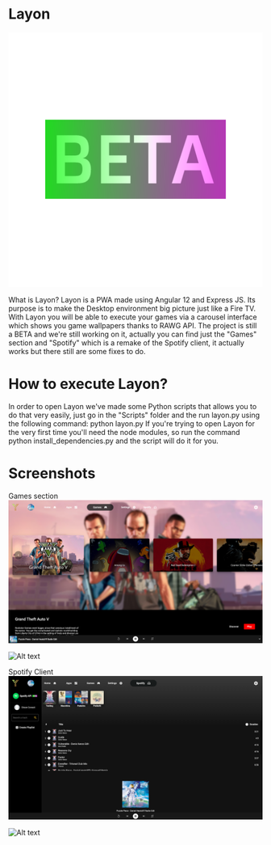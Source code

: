 # Layon
![Alt text](https://github.com/jasoc/layon/blob/main/src/client/src/assets/png/beta.png?raw=true)

What is Layon? Layon is a PWA made using Angular 12 and Express JS. Its purpose is to make the Desktop environment big picture just like a Fire TV. With Layon you will be able to execute your games via a carousel interface which shows you game wallpapers thanks to RAWG API. The project is still a BETA and we're still working on it, actually you can find just the "Games" section and "Spotify" which is a remake of the Spotify client, it actually works but there still are some fixes to do.

# How to execute Layon?
In order to open Layon we've made some Python scripts that allows you to do that very easily, just go in the "Scripts" folder and the run layon.py using the following command:
python layon.py
If you're trying to open Layon for the very first time you'll need the node modules, so run the command python install_dependencies.py and the script will do it for you.

# Screenshots
Games section
![Alt text](https://github.com/jasoc/layon/blob/main/screenshots/Layon-games.PNG?raw=true)

![Alt text](https://github.com/jasoc/layon/blob/main/screenshots/Layon-games.gif?raw=true)

Spotify Client
![Alt text](https://github.com/jasoc/layon/blob/main/screenshots/Layon-spotify.PNG?raw=true)

![Alt text](https://github.com/jasoc/layon/blob/main/screenshots/Layon-spotify.gif?raw=true)
